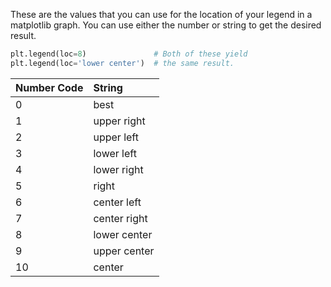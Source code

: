 These are the values that you can use for the location of your legend in a
matplotlib graph. You can use either the number or string to get the desired
result.

~~~python
plt.legend(loc=8)               # Both of these yield
plt.legend(loc='lower center')  # the same result.
~~~

| Number Code |	String       |
| :---------- | :----------- |
| 0	          | best         |
| 1           |	upper right  |
| 2           |	upper left   |
| 3	          | lower left   |
| 4           |	lower right  |
| 5	          | right        |
| 6	          | center left  |
| 7	          | center right |
| 8	          | lower center |
| 9	          | upper center |
| 10          |	center       |
